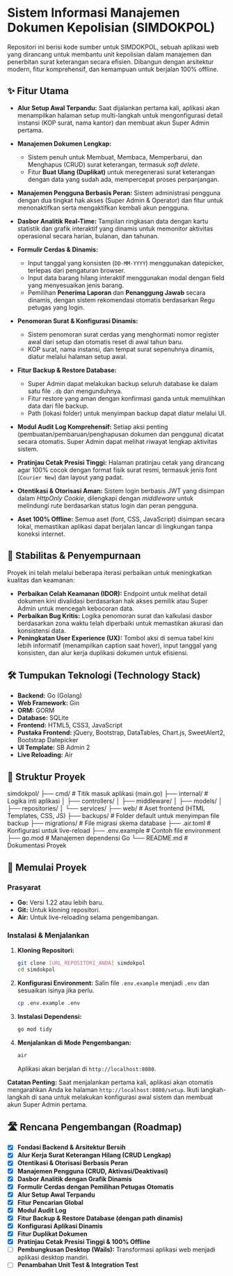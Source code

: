 # Sistem Informasi Manajemen Dokumen Kepolisian (SIMDOKPOL)

Repositori ini berisi kode sumber untuk SIMDOKPOL, sebuah aplikasi web yang dirancang untuk membantu unit kepolisian dalam manajemen dan penerbitan surat keterangan secara efisien. Dibangun dengan arsitektur modern, fitur komprehensif, dan kemampuan untuk berjalan 100% offline.

## ✨ Fitur Utama

-   **Alur Setup Awal Terpandu:** Saat dijalankan pertama kali, aplikasi akan menampilkan halaman setup multi-langkah untuk mengonfigurasi detail instansi (KOP surat, nama kantor) dan membuat akun Super Admin pertama.

-   **Manajemen Dokumen Lengkap:**
    * Sistem penuh untuk Membuat, Membaca, Memperbarui, dan Menghapus (CRUD) surat keterangan, termasuk _soft delete_.
    * Fitur **Buat Ulang (Duplikat)** untuk meregenerasi surat keterangan dengan data yang sudah ada, mempercepat proses perpanjangan.

-   **Manajemen Pengguna Berbasis Peran:** Sistem administrasi pengguna dengan dua tingkat hak akses (Super Admin & Operator) dan fitur untuk menonaktifkan serta mengaktifkan kembali akun pengguna.

-   **Dasbor Analitik Real-Time:** Tampilan ringkasan data dengan kartu statistik dan grafik interaktif yang dinamis untuk memonitor aktivitas operasional secara harian, bulanan, dan tahunan.

-   **Formulir Cerdas & Dinamis:**
    * Input tanggal yang konsisten (`DD-MM-YYYY`) menggunakan datepicker, terlepas dari pengaturan browser.
    * Input data barang hilang interaktif menggunakan modal dengan field yang menyesuaikan jenis barang.
    * Pemilihan **Penerima Laporan** dan **Penanggung Jawab** secara dinamis, dengan sistem rekomendasi otomatis berdasarkan Regu petugas yang login.

-   **Penomoran Surat & Konfigurasi Dinamis:**
    * Sistem penomoran surat cerdas yang menghormati nomor register awal dari setup dan otomatis reset di awal tahun baru.
    * KOP surat, nama instansi, dan tempat surat sepenuhnya dinamis, diatur melalui halaman setup awal.

-   **Fitur Backup & Restore Database:**
    * Super Admin dapat melakukan backup seluruh database ke dalam satu file `.db` dan mengunduhnya.
    * Fitur restore yang aman dengan konfirmasi ganda untuk memulihkan data dari file backup.
    * Path (lokasi folder) untuk menyimpan backup dapat diatur melalui UI.

-   **Modul Audit Log Komprehensif:** Setiap aksi penting (pembuatan/pembaruan/penghapusan dokumen dan pengguna) dicatat secara otomatis. Super Admin dapat melihat riwayat lengkap aktivitas sistem.

-   **Pratinjau Cetak Presisi Tinggi:** Halaman pratinjau cetak yang dirancang agar 100% cocok dengan format fisik surat resmi, termasuk jenis font (`Courier New`) dan layout yang padat.

-   **Otentikasi & Otorisasi Aman:** Sistem login berbasis JWT yang disimpan dalam _HttpOnly Cookie_, dilengkapi dengan _middleware_ untuk melindungi rute berdasarkan status login dan peran pengguna.

-   **Aset 100% Offline:** Semua aset (font, CSS, JavaScript) disimpan secara lokal, memastikan aplikasi dapat berjalan lancar di lingkungan tanpa koneksi internet.

## 🌟 Stabilitas & Penyempurnaan

Proyek ini telah melalui beberapa iterasi perbaikan untuk meningkatkan kualitas dan keamanan:
-   **Perbaikan Celah Keamanan (IDOR):** Endpoint untuk melihat detail dokumen kini divalidasi berdasarkan hak akses pemilik atau Super Admin untuk mencegah kebocoran data.
-   **Perbaikan Bug Kritis:** Logika penomoran surat dan kalkulasi dasbor berdasarkan zona waktu telah diperbaiki untuk memastikan akurasi dan konsistensi data.
-   **Peningkatan User Experience (UX):** Tombol aksi di semua tabel kini lebih informatif (menampilkan caption saat hover), input tanggal yang konsisten, dan alur kerja duplikasi dokumen untuk efisiensi.

## 🛠️ Tumpukan Teknologi (Technology Stack)

-   **Backend:** Go (Golang)
-   **Web Framework:** Gin
-   **ORM:** GORM
-   **Database:** SQLite
-   **Frontend:** HTML5, CSS3, JavaScript
-   **Pustaka Frontend:** jQuery, Bootstrap, DataTables, Chart.js, SweetAlert2, Bootstrap Datepicker
-   **UI Template:** SB Admin 2
-   **Live Reloading:** Air

## 📂 Struktur Proyek

simdokpol/
├── cmd/                # Titik masuk aplikasi (main.go)
├── internal/           # Logika inti aplikasi
│   ├── controllers/
│   ├── middleware/
│   ├── models/
│   ├── repositories/
│   └── services/
├── web/                # Aset frontend (HTML Templates, CSS, JS)
├── backups/            # Folder default untuk menyimpan file backup
├── migrations/         # File migrasi skema database
├── .air.toml           # Konfigurasi untuk live-reload
├── .env.example        # Contoh file environment
├── go.mod              # Manajemen dependensi Go
└── README.md           # Dokumentasi Proyek


## 🚀 Memulai Proyek

### Prasyarat

-   **Go:** Versi 1.22 atau lebih baru.
-   **Git:** Untuk kloning repositori.
-   **Air:** Untuk live-reloading selama pengembangan.

### Instalasi & Menjalankan

1.  **Kloning Repositori:**
    ```bash
    git clone [URL_REPOSITORI_ANDA] simdokpol
    cd simdokpol
    ```
2.  **Konfigurasi Environment:**
    Salin file `.env.example` menjadi `.env` dan sesuaikan isinya jika perlu.
    ```bash
    cp .env.example .env
    ```
3.  **Instalasi Dependensi:**
    ```bash
    go mod tidy
    ```
4.  **Menjalankan di Mode Pengembangan:**
    ```bash
    air
    ```
    Aplikasi akan berjalan di `http://localhost:8080`.

**Catatan Penting:** Saat menjalankan pertama kali, aplikasi akan otomatis mengarahkan Anda ke halaman `http://localhost:8080/setup`. Ikuti langkah-langkah di sana untuk melakukan konfigurasi awal sistem dan membuat akun Super Admin pertama.

## 🛣️ Rencana Pengembangan (Roadmap)

-   [x] **Fondasi Backend & Arsitektur Bersih**
-   [x] **Alur Kerja Surat Keterangan Hilang (CRUD Lengkap)**
-   [x] **Otentikasi & Otorisasi Berbasis Peran**
-   [x] **Manajemen Pengguna (CRUD, Aktivasi/Deaktivasi)**
-   [x] **Dasbor Analitik dengan Grafik Dinamis**
-   [x] **Formulir Cerdas dengan Pemilihan Petugas Otomatis**
-   [x] **Alur Setup Awal Terpandu**
-   [x] **Fitur Pencarian Global**
-   [x] **Modul Audit Log**
-   [x] **Fitur Backup & Restore Database (dengan path dinamis)**
-   [x] **Konfigurasi Aplikasi Dinamis**
-   [x] **Fitur Duplikat Dokumen**
-   [x] **Pratinjau Cetak Presisi Tinggi & 100% Offline**
-   [ ] **Pembungkusan Desktop (Wails):** Transformasi aplikasi web menjadi aplikasi desktop mandiri.
-   [ ] **Penambahan Unit Test & Integration Test**